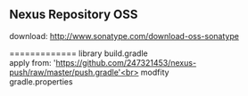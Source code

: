 Nexus Repository OSS
---------------------------
 download: http://www.sonatype.com/download-oss-sonatype<br>
 
=============
 library
 build.gradle<br>
 apply from: 'https://github.com/247321453/nexus-push/raw/master/push.gradle'<br>
 modfity<br>
 gradle.properties<br>
